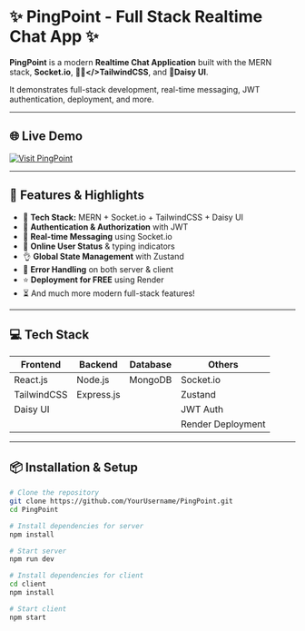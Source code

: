
# ✨ PingPoint - Full Stack Realtime Chat App ✨

**PingPoint** is a modern **Realtime Chat Application** built with the MERN stack, **Socket.io**, **🦄😌</>TailwindCSS**, and **🌼Daisy UI**.  

It demonstrates full-stack development, real-time messaging, JWT authentication, deployment, and more.

---

## 🌐 Live Demo
[![Visit PingPoint](https://img.shields.io/badge/Live%20Demo-Click%20Here-brightgreen?style=for-the-badge)](https://pingpoint.onrender.com/signup)



---

## 🚀 Features & Highlights

- 🌟 **Tech Stack:** MERN + Socket.io + TailwindCSS + Daisy UI  
- 🎃 **Authentication & Authorization** with JWT  
- 👾 **Real-time Messaging** using Socket.io  
- 🚀 **Online User Status** & typing indicators  
- 👌 **Global State Management** with Zustand  
- 🐞 **Error Handling** on both server & client  
- ⭐ **Deployment for FREE** using Render  
- ⏳ And much more modern full-stack features!

---

## 💻 Tech Stack

| Frontend | Backend | Database | Others |
|----------|--------|---------|--------|
| React.js | Node.js | MongoDB | Socket.io |
| TailwindCSS | Express.js |  | Zustand |
| Daisy UI |  |  | JWT Auth |
|  |  |  | Render Deployment |

---

## 📦 Installation & Setup

```bash
# Clone the repository
git clone https://github.com/YourUsername/PingPoint.git
cd PingPoint

# Install dependencies for server
npm install

# Start server
npm run dev

# Install dependencies for client
cd client
npm install

# Start client
npm start
